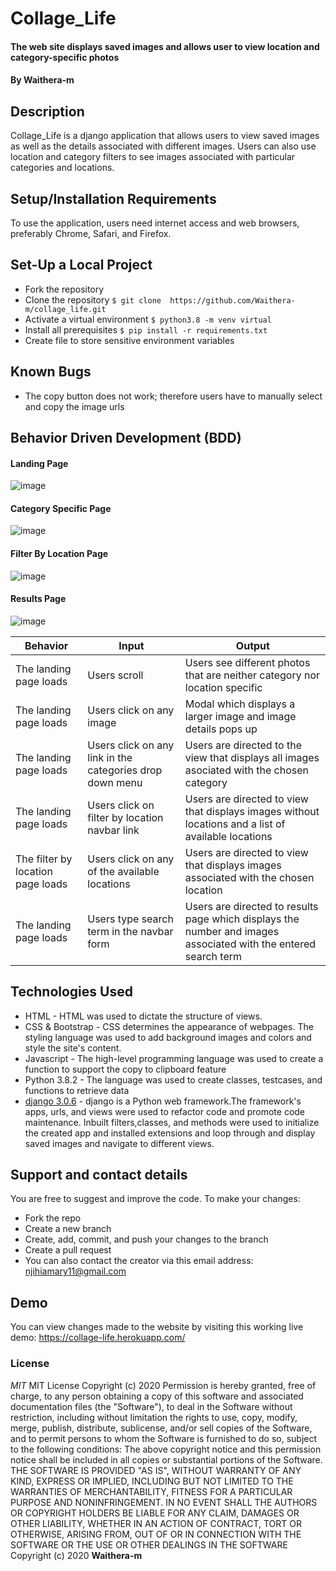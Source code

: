 # Collage_Life
#### The web site displays saved images and allows user to view location and category-specific photos 
#### By **Waithera-m**
## Description
Collage_Life is a django application that allows users to view saved images as well as the details associated with different images. Users can also use location and category filters to see images associated with particular categories and locations.
## Setup/Installation Requirements
To use the application, users need internet access and web browsers, preferably  Chrome, Safari, and Firefox.
## Set-Up a Local Project
* Fork the repository
* Clone the repository
    ```$ git clone  https://github.com/Waithera-m/collage_life.git```
* Activate a virtual environment
    ```$ python3.8 -m venv virtual```
* Install all prerequisites
    ```$ pip install -r requirements.txt```
* Create file to store sensitive environment variables 
## Known Bugs
* The copy button does not work; therefore users have to manually select and copy the image urls
## Behavior Driven Development (BDD)
#### Landing Page
![image](https://user-images.githubusercontent.com/60571734/82829938-25e51880-9ebd-11ea-96b8-fc18403c1347.png)

#### Category Specific Page
![image](https://user-images.githubusercontent.com/60571734/82830048-5d53c500-9ebd-11ea-8f90-01c8bdf0beb9.png)

#### Filter By Location Page
![image](https://user-images.githubusercontent.com/60571734/82830108-85dbbf00-9ebd-11ea-92b4-204bc88a29b3.png)

#### Results Page
![image](https://user-images.githubusercontent.com/60571734/82830174-ad328c00-9ebd-11ea-94a8-1377fd14934d.png)


|Behavior                |Input                            |Output                             |
|------------------------|----------------------------------|----------------------------------|
|The landing page loads |Users scroll | Users see different photos that are neither category nor location specific|
|The landing page loads|Users click on any image|Modal which displays a larger image and image details pops up|
|The landing page loads|Users click on any link in the categories drop down menu |Users are directed to the view that displays all images asociated with the chosen category|
|The landing page loads|Users click on filter by location navbar link|Users are directed to view that displays images without locations and a list of available locations|
|The filter by location page loads|Users click on any of the available locations|Users are directed to view that displays images associated with the chosen location|
|The landing page loads|Users type search term in the navbar form|Users are directed to results page which displays the number and images associated with the entered search term|
## Technologies Used
* HTML - HTML was used to dictate the structure of views.
* CSS & Bootstrap - CSS determines the appearance of webpages. The styling language was used to add background images and colors and style the site's content.
* Javascript - The high-level programming language was used to create a function to support the copy to clipboard feature
* Python 3.8.2 - The language was used to create classes, testcases, and functions to retrieve data 
* [django 3.0.6](https://www.djangoproject.com/) - django is a Python web framework.The framework's apps, urls, and views were used to refactor code and promote code maintenance. Inbuilt filters,classes, and methods were used to initialize the created app and installed extensions and loop through and display saved images and navigate to different views. 
## Support and contact details
You are free to suggest and improve the code. To make your changes:
* Fork the repo
* Create a new branch
* Create, add, commit, and push your changes to the branch
* Create a pull request
* You can also contact the creator via this email address: njihiamary11@gmail.com
## Demo
You can view changes made to the website by visiting this working live demo: https://collage-life.herokuapp.com/
### License
*MIT*
MIT License Copyright (c) 2020 Permission is hereby granted, free of charge, to any person obtaining a copy of this software and associated documentation files (the "Software"), to deal in the Software without restriction, including without limitation the rights to use, copy, modify, merge, publish, distribute, sublicense, and/or sell copies of the Software, and to permit persons to whom the Software is furnished to do so, subject to the following conditions: The above copyright notice and this permission notice shall be included in all copies or substantial portions of the Software. THE SOFTWARE IS PROVIDED "AS IS", WITHOUT WARRANTY OF ANY KIND, EXPRESS OR IMPLIED, INCLUDING BUT NOT LIMITED TO THE WARRANTIES OF MERCHANTABILITY, FITNESS FOR A PARTICULAR PURPOSE AND NONINFRINGEMENT. IN NO EVENT SHALL THE AUTHORS OR COPYRIGHT HOLDERS BE LIABLE FOR ANY CLAIM, DAMAGES OR OTHER LIABILITY, WHETHER IN AN ACTION OF CONTRACT, TORT OR OTHERWISE, ARISING FROM, OUT OF OR IN CONNECTION WITH THE SOFTWARE OR THE USE OR OTHER DEALINGS IN THE SOFTWARE
Copyright (c) 2020 **Waithera-m**